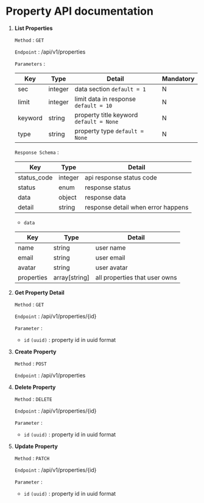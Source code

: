 # Property API documentation

1. **List Properties**

     `Method` : `GET`

     `Endpoint` : /api/v1/properties

     `Parameters` :

     | Key     | Type    | Detail                                  | Mandatory |
     | ------- | ------- | --------------------------------------- | --------- |
     | sec     | integer | data section `default = 1`              | N         |
     | limit   | integer | limit data in response `default = 10`   | N         |
     | keyword | string  | property title keyword `default = None` | N         |
     | type    | string  | property type `default = None`          | N         |

     `Response Schema` :

     | Key         | Type    | Detail                             |
     | ----------- | ------- | ---------------------------------- |
     | status_code | integer | api response status code           |
     | status      | enum    | response status                    |
     | data        | object  | response data                      |
     | detail      | string  | response detail when error happens |

     - `data`

     | Key        | Type          | Detail                        |
     | ---------- | ------------- | ----------------------------- |
     | name       | string        | user name                     |
     | email      | string        | user email                    |
     | avatar     | string        | user avatar                   |
     | properties | array[string] | all properties that user owns |

2. **Get Property Detail**

     `Method` : `GET`

     `Endpoint` : /api/v1/properties/{id}

     `Parameter` :

     - `id` `(uuid)` : property id in uuid format

3. **Create Property**

     `Method` : `POST`

     `Endpoint` : /api/v1/properties

4. **Delete Property**

     `Method` : `DELETE`

     `Endpoint` : /api/v1/properties/{id}

     `Parameter` :

     - `id` `(uuid)` : property id in uuid format

5. **Update Property**

     `Method` : `PATCH`

     `Endpoint` : /api/v1/properties/{id}

     `Parameter` :

     - `id` `(uuid)` : property id in uuid format
